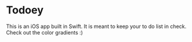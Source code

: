 # Todoey

This is an iOS app built in Swift. It is meant to keep your to do list in check. Check out the color gradients :) 
